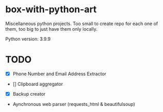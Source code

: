 # box-with-python-art
Miscellaneous python projects. Too small to create repo for each one of them, too big to just have them only locally.

Python version: 3.9.9

# TODO
- [x] Phone Number and Email Address Extractor
- [] Clipboard aggregator
- [x] Backup creator
- Aynchronous web parser (requests_html & beautifulsoup)